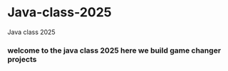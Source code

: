 # Java-class-2025
Java class 2025  
 ### welcome to the java class 2025 here we build game changer projects
 
 
